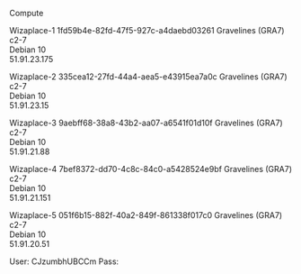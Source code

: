 Compute

Wizaplace-1
1fd59b4e-82fd-47f5-927c-a4daebd03261
Gravelines (GRA7)
c2-7	
Debian 10	
51.91.23.175

Wizaplace-2
335cea12-27fd-44a4-aea5-e43915ea7a0c
Gravelines (GRA7)
c2-7	
Debian 10	
51.91.23.15

Wizaplace-3
9aebff68-38a8-43b2-aa07-a6541f01d10f
Gravelines (GRA7)
c2-7	
Debian 10	
51.91.21.88

Wizaplace-4
7bef8372-dd70-4c8c-84c0-a5428524e9bf
Gravelines (GRA7)
c2-7	
Debian 10	
51.91.21.151

Wizaplace-5
051f6b15-882f-40a2-849f-861338f017c0
Gravelines (GRA7)
c2-7	
Debian 10	
51.91.20.51

User:
CJzumbhUBCCm
Pass:
